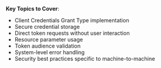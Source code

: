 **Key Topics to Cover**:
   - Client Credentials Grant Type implementation
   - Secure credential storage
   - Direct token requests without user interaction
   - Resource parameter usage
   - Token audience validation
   - System-level error handling
   - Security best practices specific to machine-to-machine
